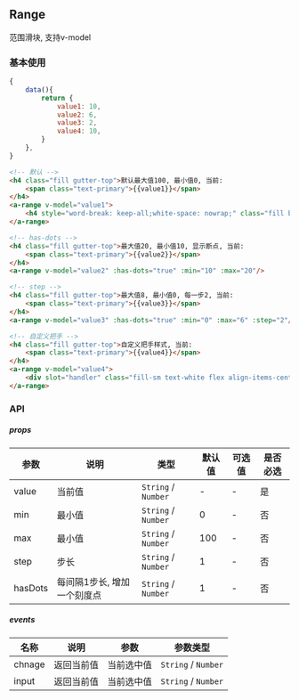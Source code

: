 ## Range
范围滑块, 支持v-model

### 基本使用
``` javascript
{
    data(){
        return {
            value1: 10,
            value2: 6,
            value3: 2,
            value4: 10,
        }
    },
}
```

``` html
<!-- 默认 -->
<h4 class="fill gutter-top">默认最大值100, 最小值0, 当前:
    <span class="text-primary">{{value1}}</span>
</h4>
<a-range v-model="value1">
    <h4 style="word-break: keep-all;white-space: nowrap;" class="fill bg-white">✈️ 起飞</h4>
</a-range>

<!-- has-dots -->
<h4 class="fill gutter-top">最大值20, 最小值10, 显示断点, 当前:
    <span class="text-primary">{{value2}}</span>
</h4>
<a-range v-model="value2" :has-dots="true" :min="10" :max="20"/>

<!-- step -->
<h4 class="fill gutter-top">最大值8, 最小值0, 每一步2, 当前:
    <span class="text-primary">{{value3}}</span>
</h4>
<a-range v-model="value3" :has-dots="true" :min="0" :max="6" :step="2"/>

<!-- 自定义把手 -->
<h4 class="fill gutter-top">自定义把手样式, 当前:
    <span class="text-primary">{{value4}}</span>
</h4>
<a-range v-model="value4">
    <div slot="handler" class="fill-sm text-white flex align-items-center" style="background: rgba(0,0,0,0.1); word-break: keep-all;white-space: nowrap;"><a-icon class="text-primary" name="star-half" /></div></div>
</a-range>
```

### API

##### props
| 参数 | 说明 | 类型 | 默认值 | 可选值 |是否必选
|-----------|-----------|-----------|-------------|-------------|-------------|
| value | 当前值 | `String` / `Number` | - |-|是|
| min | 最小值 | `String` / `Number` | 0 |-|否|
| max | 最小值 | `String` / `Number` | 100 |-|否|
| step | 步长 | `String` / `Number` | 1 |-|否|
| hasDots | 每间隔1步长, 增加一个刻度点 | `String` / `Number` | 1 |-|否|



##### events

| 名称 | 说明 | 参数 | 参数类型|
|-----------|-----------|-----------|-----------|
| chnage | 返回当前值 |  当前选中值 |`String` / `Number`|
| input | 返回当前值 |  当前选中值 |`String` / `Number`|